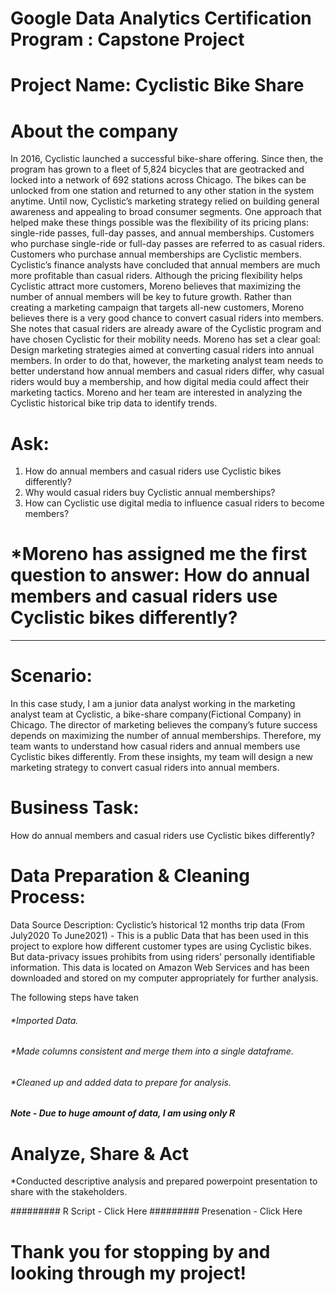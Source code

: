 # Google Data Analytics Certification Program : Capstone Project
# Project Name: Cyclistic Bike Share

# About the company
In 2016, Cyclistic launched a successful bike-share offering. Since then, the program has grown to a fleet of 5,824 bicycles that
are geotracked and locked into a network of 692 stations across Chicago. The bikes can be unlocked from one station and
returned to any other station in the system anytime.
Until now, Cyclistic’s marketing strategy relied on building general awareness and appealing to broad consumer segments.
One approach that helped make these things possible was the flexibility of its pricing plans: single-ride passes, full-day passes,
and annual memberships. Customers who purchase single-ride or full-day passes are referred to as casual riders. Customers
who purchase annual memberships are Cyclistic members.
Cyclistic’s finance analysts have concluded that annual members are much more profitable than casual riders. Although the
pricing flexibility helps Cyclistic attract more customers, Moreno believes that maximizing the number of annual members will
be key to future growth. Rather than creating a marketing campaign that targets all-new customers, Moreno believes there is a
very good chance to convert casual riders into members. She notes that casual riders are already aware of the Cyclistic
program and have chosen Cyclistic for their mobility needs.
Moreno has set a clear goal: Design marketing strategies aimed at converting casual riders into annual members. In order to
do that, however, the marketing analyst team needs to better understand how annual members and casual riders differ, why
casual riders would buy a membership, and how digital media could affect their marketing tactics. Moreno and her team are
interested in analyzing the Cyclistic historical bike trip data to identify trends.

# Ask:

1. How do annual members and casual riders use Cyclistic bikes differently?
2. Why would casual riders buy Cyclistic annual memberships?
3. How can Cyclistic use digital media to influence casual riders to become members?

# *Moreno has assigned me the first question to answer: How do annual members and casual riders use Cyclistic bikes differently?

__________________________________________________________________________________________________________________________

# Scenario:

In this case study, I am a junior data analyst working in the marketing analyst team at Cyclistic, a bike-share company(Fictional Company) in Chicago. The director of marketing believes the company’s future success depends on maximizing the number of annual memberships. Therefore, my team wants to understand how casual riders and annual members use Cyclistic bikes differently. From these insights, my team will design a new marketing strategy to convert casual riders into annual members. 

# Business Task:

How do annual members and casual riders use Cyclistic bikes
differently?

# Data Preparation & Cleaning Process:

Data Source Description: Cyclistic’s historical 12 months trip data (From July2020 To June2021) - This is a public Data that has been used in this project to explore how different customer types are using Cyclistic bikes. But data-privacy issues prohibits from using riders’ personally identifiable information. This data is located on Amazon Web Services and has been downloaded and stored on my computer appropriately for further analysis.

The following steps have taken

###### *Imported Data.
###### *Made columns consistent and merge them into a single dataframe.
###### *Cleaned up and added data to prepare for analysis.

###### **Note - Due to huge amount of data, I am using only R**

# Analyze, Share & Act

*Conducted descriptive analysis and prepared powerpoint presentation to share with the stakeholders.

######### R Script - Click Here
######### Presenation - Click Here

# Thank you for stopping by and looking through my project!


